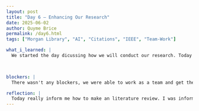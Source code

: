 ```yaml
---
layout: post
title: "Day 6 – Enhancing Our Research"
date: 2025-06-02
author: Quyme Brice
permalink: /day6.html
tags: ["Morgan Library", "AI", "Citations", "IEEE", "Team-Work"]

what_i_learned: |
  We started the day dicussing how we will conduct our research. Today we had to start our literature review. This would be composed of our summaries of articles we find and the citations. The citation format we will be using will be IEEE. The keywords I have to use for my research is "Prediction Model for Flight Delay". This will bring in information for my aspect of the overrall project. We used Morgan Library database for conduct our findings.

  

blockers: |
  There wasn't any blockers, we were able to work as a team and get the job done.

reflection: |
  Today really inform me how to make an literature review. I was informed that a literature review is just one component of an overall research paper. Literature review give us an idea of how other researchers are thinking and how we may be able to implement their techiques into our own. I gain knowledge of using morgan library as our main source of obtaining our literature review.
---
```

